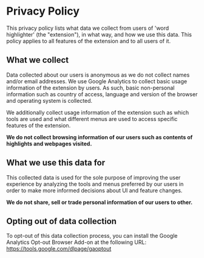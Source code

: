 # Privacy Policy

This privacy policy lists what data we collect from users of 'word highlighter' (the "extension"), in what way, and how we use this data.
This policy applies to all features of the extension and to all users of it.

## What we collect

Data collected about our users is anonymous as we do not collect names and/or email addresses.
We use Google Analytics to collect basic usage information of the extension by users. As such, basic non-personal information such as country of access, language and version of the browser and operating system is collected.

We additionally collect usage information of the extension such as which tools are used and what different menus are used to access specific features of the extension.

**We do not collect browsing information of our users such as contents of highlights and webpages visited.**

## What we use this data for

This collected data is used for the sole purpose of improving the user experience by analyzing the tools and menus preferred by our users in order to make more informed decisions about UI and feature changes.

**We do not share, sell or trade personal information of our users to other.**

## Opting out of data collection

To opt-out of this data collection process, you can install the Google Analytics Opt-out Browser Add-on at the following URL: https://tools.google.com/dlpage/gaoptout
